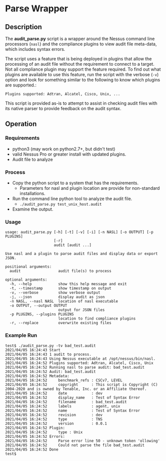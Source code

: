 # Parse Wrapper

## Description

The __audit_parse.py__ script is a wrapper around the Nessus command line processors (`nasl`) and the compliance plugins  to view audit file meta-data, which includes syntax errors.

The script uses a feature that is being deployed in plugins that allow the processing of an audit file without the requirement to connect to a target.  Not all compliance plugin may support the feature required.  To find out what plugins are available to use this feature, run the script with the verbose (`-v`) option and look for something similar to the following to know which plugins are supported.:

```
Plugins supported: Adtran, Alcatel, Cisco, Unix, ...
```

This script is provided as-is to attempt to assist in checking audit files with its native parser to provide feedback on the audit syntax.


## Operation

### Requirements

- python3 (may work on python2.7+, but didn't test)
- valid Nessus Pro or greater install with updated plugins.
- Audit file to analyze

### Process

- Copy the python script to a system that has the requirements.
    - Parameters for nasl and plugin location are provide for non-standard installations.
- Run the command line python tool to analyze the audit file.
    - `./audit_parse.py test_unix_host.audit`
- Examine the output.

### Usage

```
usage: audit_parse.py [-h] [-t] [-v] [-i] [-n NASL] [-o OUTPUT] [-p PLUGINS]
                      [-r]
                      audit [audit ...]

Use nasl and a plugin to parse audit files and display data or export JSON.

positional arguments:
  audit                 audit file(s) to process

optional arguments:
  -h, --help            show this help message and exit
  -t, --timestamp       show timestamp on output
  -v, --verbose         show verbose output
  -j, --json            display audit as json
  -n NASL, --nasl NASL  location of nasl executable
  -o OUTPUT, --output OUTPUT
                        output for JSON files
  -p PLUGINS, --plugins PLUGINS
                        location to find compliance plugins
  -r, --replace         overwrite existing files
```

### Example Run

```Shell Session
test$ ./audit_parse.py -tv bad_test.audit
2021/04/05 16:24:43 Start
2021/04/05 16:24:43 1 audit to process.
2021/04/05 16:24:43 Using Nessus executable at /opt/nessus/bin/nasl.
2021/04/05 16:24:52 Plugins supported: Adtran, Alcatel, Cisco, Unix
2021/04/05 16:24:52 Running nasl to parse audit: bad_test.audit
2021/04/05 16:24:52 Audit: bad_test.audit
2021/04/05 16:24:52 Metadata:
2021/04/05 16:24:52     benchmark_refs : CSCv7, LEVEL
2021/04/05 16:24:52     copyright      : This script is Copyright (C) 2004-2020 and is owned by Tenable, Inc. or an Affiliate thereof.
2021/04/05 16:24:52     date           : dev
2021/04/05 16:24:52     display_name   : Test of Syntax Error
2021/04/05 16:24:52     filename       : bad_test.audit
2021/04/05 16:24:52     labels         : agent, unix
2021/04/05 16:24:52     name           : Test of Syntax Error
2021/04/05 16:24:52     revision       : dev
2021/04/05 16:24:52     type           : TNS
2021/04/05 16:24:52     version        : 0.0.1
2021/04/05 16:24:52 Plugin:
2021/04/05 16:24:52     type : Unix
2021/04/05 16:24:52 Errors:
2021/04/05 16:24:52     Parse error line 50 - unknown token 'ollowing'
2021/04/05 16:24:52     Could not parse the file bad_test.audit
2021/04/05 16:24:52 Done
test$
```
